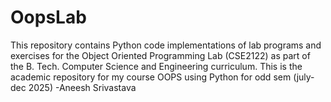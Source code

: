 # OopsLab
This repository contains Python code implementations of lab programs and exercises for the Object Oriented Programming Lab (CSE2122) as part of the B. Tech. Computer Science and Engineering curriculum.
This is the academic repository for my course OOPS using Python for odd sem (july-dec 2025)
-Aneesh Srivastava

